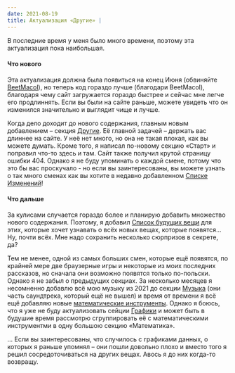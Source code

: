 ```yaml
---
date: 2021-08-19
title: Актуализация «Другие» |
---
```


В последние время у меня было много времени, поэтому эта актуализация пока наибольшая.

#### Что нового

Эта актуализация должна была появиться на конец Июня (обвиняйте [BeetMacol](https:/beetmacol.com/)), но теперь код гораздо лучше (благодари BeetMacol), благодаря чему сайт загружается гораздо быстрее и сейчас мне легче его продлиннять. Если вы были на сайте раньше, можете увидеть что он изменился значительно и выглядит чище и лучше.

Когда дело доходит до нового содержания, главным новым добавлением – секция [Другие](/other). Её главной задачей – держать вас длиннее на сайте. У неё нет много, но она не такая плохая, как вы можете думать. Кроме того, я написал по-новому секцию «Старт» и поправил что-то здесь и там. Сайт также получил крутой страницу ошибки 404. Однако я не буду упоминать о каждой смене, потому что это бы вас проскучало - но если вы заинтересованы, вы можете узнать о так много сменах как вы хотите в недавно добавленном [Списке Изменений](/other/changelog)!

#### Что дальше

За кулисами случается гораздо более и планирую добавить множество нового содержания. Поэтому, я добавил [Список будущих вещи](/other/other/soon) для этих, которые хочет узнавать о всёх новых вещах, которые появятся... Ну, почти всёх. Мне надо сохранить несколько сюрпризов в секрете, да?

Тем не менее, одной из самых больших смен, которые ещё появятся, по крайней мере две браузерные игры и некоторые из моих последних рассказов, но сначала они возможно появятся только по-польски. Однако я не забыл о предыдущих секциах. За несколько месяцев я несомненно добавлю всё мою музыку из 2021 до секции [Музыка](/music) (они часть саундтрека, который ещё не вышел) и время от времени я всё ещё добавляю новые [математические инструменты](/math). Однако я боюсь, что я уже не буду актуализовать сейции [Графики](/graphs) и может быть в будушие время рассмотрю сгруппировать её с математическими инструментми в одну большою секцию «Математика».

... Если вы заинтересованы, что случилось с графиками данных, о которых я раньше упомнял – они пошли довольно плохо и вместо того я решил сосредоточиваться на других вещах. Авось я до них когда-то возвращу. 

<br />

<MdImage img="sup/level-up.png" height="250" class="border"></MdImage>